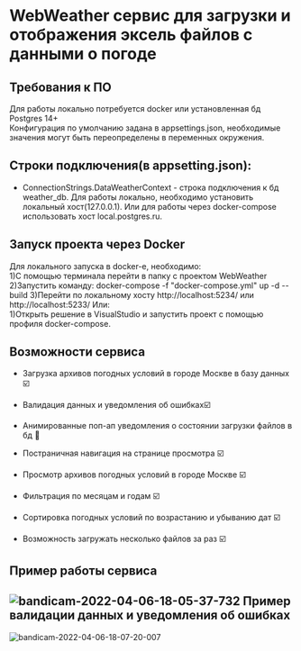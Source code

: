 WebWeather сервис для загрузки и отображения эксель файлов с данными о погоде
==============================


Требования к ПО
---------
Для работы локально потребуется docker или установленная бд Postgres 14+  
Конфигурация по умолчанию задана в appsettings.json, необходимые значения могут быть переопределены в переменных окружения.

Строки подключения(в appsetting.json):
-------------------------------------
* ConnectionStrings.DataWeatherContext - строка подключения к бд weather_db.  Для работы локально, необходимо установить локальный хост(127.0.0.1). Или для работы через docker-compose использовать хост local.postgres.ru.

Запуск проекта через Docker
---------------------------
Для локального запуска в docker-е, необходимо:  
1)С помощью терминала перейти в папку с проектом WebWeather  
2)Запустить команду: docker-compose -f "docker-compose.yml" up -d --build 
3)Перейти по локальному хосту http://localhost:5234/ или http://localhost:5233/
Или:   
1)Открыть решение в VisualStudio и запустить проект с помощью профиля docker-compose.

Возможности сервиса
----------------------------
* Загрузка архивов погодных условий в городе Москве в базу данных :ballot_box_with_check:
* Валидация данных и уведомления об ошибках:ballot_box_with_check:
* Анимированные поп-ап уведомления о состоянии загрузки файлов в бд :black_square_button:
* Постраничная навигация на странице просмотра :ballot_box_with_check:
  
* Просмотр архивов погодных условий в городе Москве :ballot_box_with_check:
* Фильтрация по месяцам и годам :ballot_box_with_check:
* Сортировка погодных условий по возрастанию и убыванию дат :ballot_box_with_check:
* Возможность загружать несколько файлов за раз :ballot_box_with_check:  

Пример работы сервиса
----------------------------
![bandicam-2022-04-06-18-05-37-732](https://user-images.githubusercontent.com/17438672/162007552-41a07098-9e34-4ba5-b5a8-900cd3cf11b8.gif)
Пример валидации данных и уведомления об ошибках
----------------------------
![bandicam-2022-04-06-18-07-20-007](https://user-images.githubusercontent.com/17438672/162007766-d8963967-e6fb-4960-84de-0fb6b027d523.gif)
